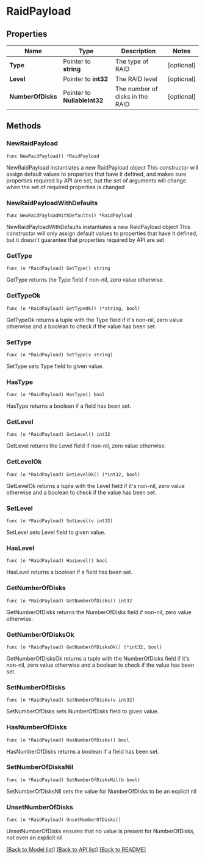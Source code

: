 # RaidPayload

## Properties

Name | Type | Description | Notes
------------ | ------------- | ------------- | -------------
**Type** | Pointer to **string** | The type of RAID | [optional] 
**Level** | Pointer to **int32** | The RAID level | [optional] 
**NumberOfDisks** | Pointer to **NullableInt32** | The number of disks in the RAID | [optional] 

## Methods

### NewRaidPayload

`func NewRaidPayload() *RaidPayload`

NewRaidPayload instantiates a new RaidPayload object
This constructor will assign default values to properties that have it defined,
and makes sure properties required by API are set, but the set of arguments
will change when the set of required properties is changed

### NewRaidPayloadWithDefaults

`func NewRaidPayloadWithDefaults() *RaidPayload`

NewRaidPayloadWithDefaults instantiates a new RaidPayload object
This constructor will only assign default values to properties that have it defined,
but it doesn't guarantee that properties required by API are set

### GetType

`func (o *RaidPayload) GetType() string`

GetType returns the Type field if non-nil, zero value otherwise.

### GetTypeOk

`func (o *RaidPayload) GetTypeOk() (*string, bool)`

GetTypeOk returns a tuple with the Type field if it's non-nil, zero value otherwise
and a boolean to check if the value has been set.

### SetType

`func (o *RaidPayload) SetType(v string)`

SetType sets Type field to given value.

### HasType

`func (o *RaidPayload) HasType() bool`

HasType returns a boolean if a field has been set.

### GetLevel

`func (o *RaidPayload) GetLevel() int32`

GetLevel returns the Level field if non-nil, zero value otherwise.

### GetLevelOk

`func (o *RaidPayload) GetLevelOk() (*int32, bool)`

GetLevelOk returns a tuple with the Level field if it's non-nil, zero value otherwise
and a boolean to check if the value has been set.

### SetLevel

`func (o *RaidPayload) SetLevel(v int32)`

SetLevel sets Level field to given value.

### HasLevel

`func (o *RaidPayload) HasLevel() bool`

HasLevel returns a boolean if a field has been set.

### GetNumberOfDisks

`func (o *RaidPayload) GetNumberOfDisks() int32`

GetNumberOfDisks returns the NumberOfDisks field if non-nil, zero value otherwise.

### GetNumberOfDisksOk

`func (o *RaidPayload) GetNumberOfDisksOk() (*int32, bool)`

GetNumberOfDisksOk returns a tuple with the NumberOfDisks field if it's non-nil, zero value otherwise
and a boolean to check if the value has been set.

### SetNumberOfDisks

`func (o *RaidPayload) SetNumberOfDisks(v int32)`

SetNumberOfDisks sets NumberOfDisks field to given value.

### HasNumberOfDisks

`func (o *RaidPayload) HasNumberOfDisks() bool`

HasNumberOfDisks returns a boolean if a field has been set.

### SetNumberOfDisksNil

`func (o *RaidPayload) SetNumberOfDisksNil(b bool)`

 SetNumberOfDisksNil sets the value for NumberOfDisks to be an explicit nil

### UnsetNumberOfDisks
`func (o *RaidPayload) UnsetNumberOfDisks()`

UnsetNumberOfDisks ensures that no value is present for NumberOfDisks, not even an explicit nil

[[Back to Model list]](../README.md#documentation-for-models) [[Back to API list]](../README.md#documentation-for-api-endpoints) [[Back to README]](../README.md)


